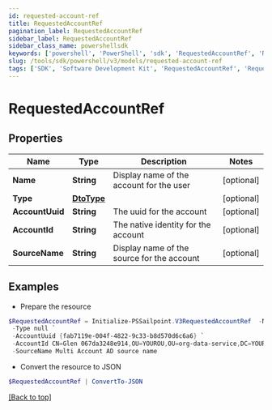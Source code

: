```yaml
---
id: requested-account-ref
title: RequestedAccountRef
pagination_label: RequestedAccountRef
sidebar_label: RequestedAccountRef
sidebar_class_name: powershellsdk
keywords: ['powershell', 'PowerShell', 'sdk', 'RequestedAccountRef', 'RequestedAccountRef'] 
slug: /tools/sdk/powershell/v3/models/requested-account-ref
tags: ['SDK', 'Software Development Kit', 'RequestedAccountRef', 'RequestedAccountRef']
---
```



# RequestedAccountRef

## Properties

Name | Type | Description | Notes
------------ | ------------- | ------------- | -------------
**Name** | **String** | Display name of the account for the user | [optional] 
**Type** | [**DtoType**](dto-type) |  | [optional] 
**AccountUuid** | **String** | The uuid for the account | [optional] 
**AccountId** | **String** | The native identity for the account | [optional] 
**SourceName** | **String** | Display name of the source for the account | [optional] 

## Examples

- Prepare the resource
```powershell
$RequestedAccountRef = Initialize-PSSailpoint.V3RequestedAccountRef  -Name Glen.067da3248e914 `
 -Type null `
 -AccountUuid {fab7119e-004f-4822-9c33-b8d570d6c6a6} `
 -AccountId CN=Glen 067da3248e914,OU=YOUROU,OU=org-data-service,DC=YOURDC,DC=local `
 -SourceName Multi Account AD source name
```

- Convert the resource to JSON
```powershell
$RequestedAccountRef | ConvertTo-JSON
```


[[Back to top]](#) 


